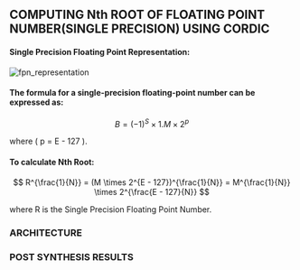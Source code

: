 ## COMPUTING Nth ROOT OF FLOATING POINT NUMBER(SINGLE PRECISION) USING CORDIC 
#### Single Precision Floating Point Representation:

![fpn_representation](https://github.com/user-attachments/assets/e4b5715b-d29b-40d3-a0f8-23893379a29d)


#### The formula for a single-precision floating-point number can be expressed as:

$$
B = (-1)^S \times 1.M \times 2^p
$$

where \( p = E - 127 \).

#### To calculate Nth Root:

$$
R^{\frac{1}{N}} = (M \times 2^{E - 127})^{\frac{1}{N}} = M^{\frac{1}{N}} \times 2^{\frac{E - 127}{N}}
$$

where R is the Single Precision Floating Point Number.

### ARCHITECTURE
### POST SYNTHESIS RESULTS



